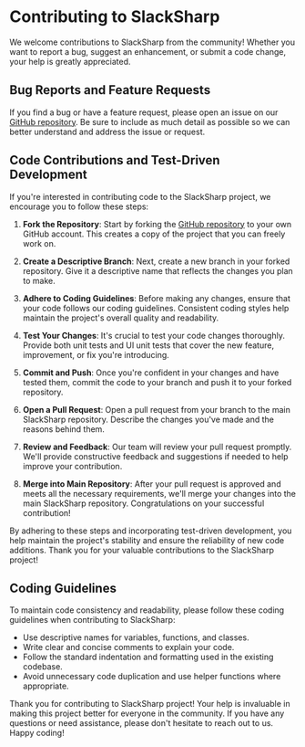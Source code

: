 # Contributing to SlackSharp

We welcome contributions to SlackSharp from the community! Whether you want to report a bug, suggest an enhancement, or submit a code change, your help is greatly appreciated.

## Bug Reports and Feature Requests

If you find a bug or have a feature request, please open an issue on our [GitHub repository](https://github.com/kreloaded/SlackSharp). Be sure to include as much detail as possible so we can better understand and address the issue or request.

## Code Contributions and Test-Driven Development

If you're interested in contributing code to the SlackSharp project, we encourage you to follow these steps:

1. **Fork the Repository**: Start by forking the [GitHub repository](https://github.com/kreloaded/SlackSharp) to your own GitHub account. This creates a copy of the project that you can freely work on.

2. **Create a Descriptive Branch**: Next, create a new branch in your forked repository. Give it a descriptive name that reflects the changes you plan to make.

3. **Adhere to Coding Guidelines**: Before making any changes, ensure that your code follows our coding guidelines. Consistent coding styles help maintain the project's overall quality and readability.

4. **Test Your Changes**: It's crucial to test your code changes thoroughly. Provide both unit tests and UI unit tests that cover the new feature, improvement, or fix you're introducing.

5. **Commit and Push**: Once you're confident in your changes and have tested them, commit the code to your branch and push it to your forked repository.

6. **Open a Pull Request**: Open a pull request from your branch to the main SlackSharp repository. Describe the changes you've made and the reasons behind them.

7. **Review and Feedback**: Our team will review your pull request promptly. We'll provide constructive feedback and suggestions if needed to help improve your contribution.

8. **Merge into Main Repository**: After your pull request is approved and meets all the necessary requirements, we'll merge your changes into the main SlackSharp repository. Congratulations on your successful contribution!

By adhering to these steps and incorporating test-driven development, you help maintain the project's stability and ensure the reliability of new code additions. Thank you for your valuable contributions to the SlackSharp project!

## Coding Guidelines

To maintain code consistency and readability, please follow these coding guidelines when contributing to SlackSharp:

- Use descriptive names for variables, functions, and classes.
- Write clear and concise comments to explain your code.
- Follow the standard indentation and formatting used in the existing codebase.
- Avoid unnecessary code duplication and use helper functions where appropriate.

Thank you for contributing to SlackSharp project! Your help is invaluable in making this project better for everyone in the community. If you have any questions or need assistance, please don't hesitate to reach out to us. Happy coding!
